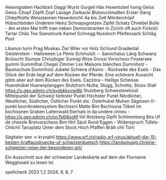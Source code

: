 Hexengraben
Hackbart
Gaggi
Wurst
Gurgeli
Häx
Hexentobel
honig
Geiss
Geiss-Chopf
Zöpfli
Zopf
Lasagn
Zwibacki
Blutwurstmatten
Erster Gang
Chlepfhütte
Weisstannen
Hexenkirchli
Aa bis Zett
Mörderchöpf
Hübschböden
Underem Heinz
Schnapsgrotzen
Zipfel
Schatz
Chnebel
Bulle - Am ersten Mai trifft man neben Demonstranten in Zürich oft auch 
Fickrüti
Tartar
Chäs
Tee
Süesstrunk
Kamel
Schnegg
Nussloch
Pfeifensack
Schläg
Pool

Libanon
turin
Prag
Moskau
Ziel
Wiler vor Holz
Schlund
Gnadental
Geisterstein - Halloween
Le Pénis
Schmutzli -- Samichalus
Läng Schwanz
Brüüscht
Stumpe
Chrüzbiger
Sunnigi Ritze
Grossi Vorschess
Finstersee
gummi
Gummithal
Chegel
Zimmer
Les Maisons blanches
Dummholz - Baumschule Dummholz
Jubelei
Schiena d'Asino - Rückseite des Esels - Das Glück der Erde liegt auf dem Rücken der Pferde. Eine schönere Aussicht gibts aber auf dem Rücken des Esels. 
Cazzòra - Heilige Scheisse
Huerehübel
Huerenplanggen
Stutzhorn
Nutta, Stugg, Schnitta, Stoss-Stall https://s.geo.admin.ch/svgbkkxywi8b
Stutzberg
Schwesterehüsli
Mittelpunkt der Schweiz
tiefester Punkt
Höchster Punkt
Nördlicher, Westlicher, Südlicher, Östlicher Punkt etc.
Osterhubel
Muhen
Sägissen
0-punkt koordinatensystem
Bschissni Matte
Bim Bschissna Töbeli
Im bschissnen Graben
Lattenwald
Eierhals
in da undere chneu - https://s.geo.admin.ch/nn7k6i6sgltf
löli
Rotzberg
Gipfli
Schlimmberg
Bös
Uf de chessle
Brotvorschess
Bim Hirt
Säuli
Rund Eggen - Widerspruch
Tüfels-Chilchli 
Tanzplatz
Unter dem Stock
Höch Pfaffen
Brätt
chli Törli

Sägitaler see -> kryophil
https://www.srf.ch/radio-srf-virus/aktuell-die-15-besten-kraftausdruecke-uf-schwiizerduetsch
https://landumusig.ch/eine-schweizer-reise-der-besonderen-art/


Ein Ausschnitt aus der schweizer Landeskarte auf dem der Flurname Weggliwald zu lesen ist. 

spellcheck 
2023
 1,2
2024, 9, 8, 7
